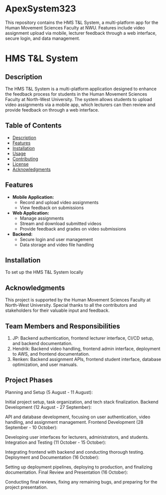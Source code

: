 # ApexSystem323
This repository contains the HMS T&L System, a multi-platform app for the Human Movement Sciences Faculty at NWU. Features include video assignment upload via mobile, lecturer feedback through a web interface, secure login, and data management. 

# HMS T&L System

## Description
The HMS T&L System is a multi-platform application designed to enhance the feedback process for students in the Human Movement Sciences Faculty at North-West University. The system allows students to upload video assignments via a mobile app, which lecturers can then review and provide feedback on through a web interface.

## Table of Contents
- [Description](#description)
- [Features](#features)
- [Installation](#installation)
- [Usage](#usage)
- [Contributing](#contributing)
- [License](#license)
- [Acknowledgments](#acknowledgments)

## Features
- **Mobile Application:**
  - Record and upload video assignments
  - View feedback on submissions
- **Web Application:**
  - Manage assignments
  - Stream and download submitted videos
  - Provide feedback and grades on video submissions
- **Backend:**
  - Secure login and user management
  - Data storage and video file handling

## Installation
To set up the HMS T&L System locally

## Acknowledgments
This project is supported by the Human Movement Sciences Faculty at North-West University. Special thanks to all the contributors and stakeholders for their valuable input and feedback.

## Team Members and Responsibilities
1. JP: Backend authentication, frontend lecturer interface, CI/CD setup, and backend documentation.
2. Hendrik: Backend video handling, frontend admin interface, deployment to AWS, and frontend documentation.
3. Renken: Backend assignment APIs, frontend student interface, database optimization, and user manuals.
## Project Phases
Planning and Setup (5 August - 11 August):

Initial project setup, task organization, and tech stack finalization.
Backend Development (12 August - 27 September):

API and database development, focusing on user authentication, video handling, and assignment management.
Frontend Development (28 September - 10 October):

Developing user interfaces for lecturers, administrators, and students.
Integration and Testing (11 October - 15 October):

Integrating frontend with backend and conducting thorough testing.
Deployment and Documentation (16 October):

Setting up deployment pipelines, deploying to production, and finalizing documentation.
Final Review and Presentation (16 October):

Conducting final reviews, fixing any remaining bugs, and preparing for the project presentation.
